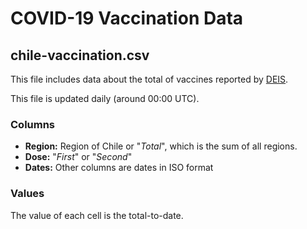 
# COVID-19 Vaccination Data

## chile-vaccination.csv

This file includes data about the total of vaccines reported by [DEIS](https://deis.minsal.cl/).

This file is updated daily (around 00:00 UTC).

### Columns

- **Region:** Region of Chile or "*Total*", which is the sum of all regions.
- **Dose:** "*First*" or "*Second*"
- **Dates:** Other columns are dates in ISO format

### Values

The value of each cell is the total-to-date.
